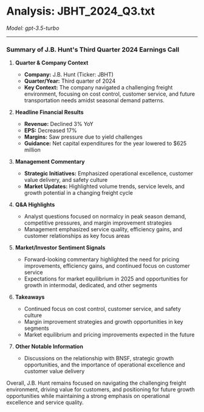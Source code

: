 # Analysis: JBHT_2024_Q3.txt

*Model: gpt-3.5-turbo*

---

### Summary of J.B. Hunt's Third Quarter 2024 Earnings Call

1. **Quarter & Company Context**
   - **Company:** J.B. Hunt (Ticker: JBHT)
   - **Quarter/Year:** Third quarter of 2024
   - **Key Context:** The company navigated a challenging freight environment, focusing on cost control, customer service, and future transportation needs amidst seasonal demand patterns.

2. **Headline Financial Results**
   - **Revenue:** Declined 3% YoY
   - **EPS:** Decreased 17%
   - **Margins:** Saw pressure due to yield challenges
   - **Guidance:** Net capital expenditures for the year lowered to $625 million

3. **Management Commentary**
   - **Strategic Initiatives:** Emphasized operational excellence, customer value delivery, and safety culture
   - **Market Updates:** Highlighted volume trends, service levels, and growth potential in a changing freight cycle

4. **Q&A Highlights**
   - Analyst questions focused on normalcy in peak season demand, competitive pressures, and margin improvement strategies
   - Management emphasized service quality, efficiency gains, and customer relationships as key focus areas

5. **Market/Investor Sentiment Signals**
   - Forward-looking commentary highlighted the need for pricing improvements, efficiency gains, and continued focus on customer service
   - Expectations for market equilibrium in 2025 and opportunities for growth in intermodal, dedicated, and other segments

6. **Takeaways**
   - Continued focus on cost control, customer service, and safety culture
   - Margin improvement strategies and growth opportunities in key segments
   - Market equilibrium and pricing improvements expected in the future

7. **Other Notable Information**
   - Discussions on the relationship with BNSF, strategic growth opportunities, and the importance of operational excellence and customer value delivery

Overall, J.B. Hunt remains focused on navigating the challenging freight environment, driving value for customers, and positioning for future growth opportunities while maintaining a strong emphasis on operational excellence and service quality.